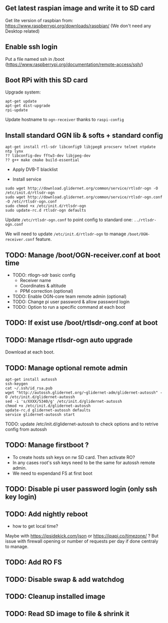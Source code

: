 ## Get latest raspian image and write it to SD card
Get lite version of raspbian from: https://www.raspberrypi.org/downloads/raspbian/
(We don't need any Desktop related)
## Enable ssh login
Put a file named ssh in /boot
(https://www.raspberrypi.org/documentation/remote-access/ssh/)
## Boot RPi with this SD card
Upgrade system:
```
apt-get update
apt-get dist-upgrade
rpi-update
```
Update hostname to `ogn-receiver` thanks to `raspi-config`
## Install standard OGN lib & softs + standard config
```
apt-get install rtl-sdr libconfig9 libjpeg8 procserv telnet ntpdate ntp lynx
?? libconfig-dev fftw3-dev libjpeg-dev
?? g++ make cmake build-essential 
```
* Apply DVB-T blacklist

* Install service
```
sudo wget http://download.glidernet.org/common/service/rtlsdr-ogn -O /etc/init.d/rtlsdr-ogn
sudo wget http://download.glidernet.org/common/service/rtlsdr-ogn.conf -O /etc/rtlsdr-ogn.conf
sudo chmod +x /etc/init.d/rtlsdr-ogn
sudo update-rc.d rtlsdr-ogn defaults
```
Update `/etc/rtlsdr-ogn.conf` to point config to standard one: `../rtlsdr-ogn.conf`

We will need to update `/etc/init.d/rtlsdr-ogn` to manage `/boot/OGN-receiver.conf` feature.

## TODO: Manage /boot/OGN-receiver.conf at boot time
* TODO: rtlogn-sdr basic config
  * Receiver name
  * Coordinates & altitude
  * PPM correction (optional)
* TODO: Enable OGN-core team remote admin (optional)
* TODO: Change pi user password & allow password login
* TODO: Option to run a specific command at each boot
## TODO: If exist use /boot/rtlsdr-ong.conf at boot
## TODO: Manage rtlsdr-ogn auto upgrade
Download at each boot.
## TODO: Manage optional remote admin
```
apt-get install autossh
ssh-keygen
cat ~/.ssh/id_rsa.pub 
wget "http://autossh.glidernet.org/~glidernet-adm/glidernet-autossh" -O /etc/init.d/glidernet-autossh
sed -i 's/XXXX/5340/g' /etc/init.d/glidernet-autossh
chmod +x /etc/init.d/glidernet-autossh
update-rc.d glidernet-autossh defaults
service glidernet-autossh start
```
TODO: update /etc/init.d/glidernet-autossh to check options and to retrive config from autossh

## TODO: Manage firstboot ?
* To create hosts ssh keys on rw SD card. Then activate RO?
* In any cases root's ssh keys need to be the same for autossh remote admin.
* We need to expendand FS at first boot
## TODO: Disable pi user password login (only ssh key login)
## TODO: Add nightly reboot
* how to get local time?

Maybe with https://ipsidekick.com/json or https://ipapi.co/timezone/ ? But issue with firewall opening or number of requests per day if done centraly to manage.
## TODO: Add RO FS
## TODO: Disable swap & add watchdog
## TODO: Cleanup installed image
## TODO: Read SD image to file & shrink it
